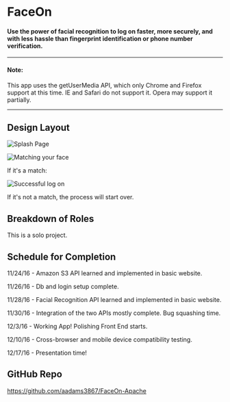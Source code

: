 # FaceOn

#### Use the power of facial recognition to log on faster, more securely, and with less hassle than fingerprint identification or phone number verification.
----------

#### **Note**:
This app uses the getUserMedia API, which only Chrome and Firefox support at this time.
IE and Safari do not support it.  Opera may support it partially.

----------

## Design Layout

![Splash Page](https://cloud.githubusercontent.com/assets/18515426/21333949/98492c86-c621-11e6-869f-c27c007988ba.png)

![Matching your face](https://cloud.githubusercontent.com/assets/18515426/21333882/20cc5692-c621-11e6-82d1-c7f2fa7fd162.png)

If it's a match:

![Successful log on](https://cloud.githubusercontent.com/assets/18515426/21333899/3a8e09d6-c621-11e6-96b1-b79e56ca77f8.png)

If it's not a match, the process will start over.

## Breakdown of Roles

This is a solo project.

## Schedule for Completion

11/24/16 - Amazon S3 API learned and implemented in basic website.

11/26/16 - Db and login setup complete.

11/28/16 - Facial Recognition API learned and implemented in basic website.

11/30/16 - Integration of the two APIs mostly complete.  Bug squashing time.

12/3/16 - Working App!  Polishing Front End starts.

12/10/16 - Cross-browser and mobile device compatibility testing.

12/17/16 - Presentation time!

## GitHub Repo

https://github.com/aadams3867/FaceOn-Apache

